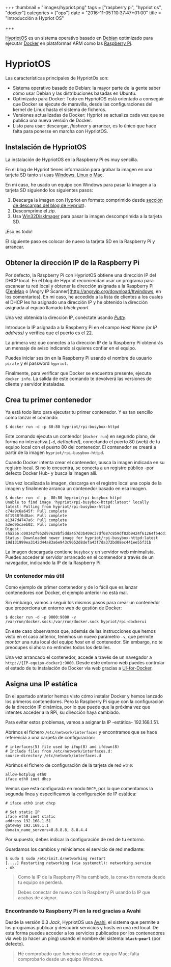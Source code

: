 +++
thumbnail = "images/hypriot.png"
tags = ["raspberry pi", "hypriot os", "docker"]
categories = ["ops"]
date = "2016-11-05T10:37:47+01:00"
title = "Introducción a Hypriot OS"

+++

[HypriotOS](http://blog.hypriot.com/about/#hypriotos:6083a88ee3411b0d17ce02d738f69d47) es un sistema operativo basado en [Debian](http://www.debian.org/) optimizado para ejecutar [Docker](http://www.docker.com/) en plataformas ARM como las [Raspberry Pi](https://www.raspberrypi.org/).

<!--more-->

# HypriotOS 

Las características principales de HypriotOs son:

*  Sistema operativo basado de Debian: la mayor parte de la gente saber cómo usar Debian y las distribuciones basadas en Ubuntu.
*  Optimizado para Docker: Todo en HypriotOS está orientado a conseguir que Docker se ejecute de maravilla, desde las configuraciones del kernel de Linux hasta el sistema de ficheros.
*  Versiones actualizadas de Docker: Hypriot se actualiza cada vez que se publica una nueva versión de Docker.
*  Listo para usar: descargar, *flashear* y arrancar, es lo único que hace falta para ponerse en marcha con HypriotOS.

## Instalación de HypriotOS

La instalación de HypriotOS en la Raspberry Pi es muy sencilla.

En el blog de Hypriot tienes información para grabar la imagen en una tarjeta SD tanto si usas [Windows, Linux o Mac](http://blog.hypriot.com/getting-started-with-docker-on-your-arm-device/).

En mi caso, he usado un equipo con Windows para pasar la imagen a la tarjeta SD siguiendo los siguientes pasos:

1. Descarga la imagen con Hypriot en formato comprimido desde [sección de descargas del blog de Hypriot](http://blog.hypriot.com/downloads/)).
2. Descomprime el *zip*.
3. Usa [Win32DiskImager](http://sourceforge.net/projects/win32diskimager/) para pasar la imagen descomprimida a la tarjeta SD.

¡Eso es todo!

El siguiente paso es colocar de nuevo la tarjeta SD en la Raspberry Pi y arrancar.

## Obtener la dirección IP de la Raspberry Pi

Por defecto, la Raspberry Pi con HypriotOS obtiene una dirección IP del DHCP local. En el blog de Hypriot recomiendan usar un programa para escanear tu red local y obtener la dirección asignada a la Raspberry Pi ([ZenMap](http://sourceforge.net/projects/nmap.mirror/?source=typ_redirect) o [Angry IP Scanner](http://angryip.org/download/#windows, en los comentarios). En mi caso, he accedido a la lista de clientes a los cuales el DHCP les ha asignado una dirección IP y he obtenido la dirección asignada al equipo llamado *black-pearl*.

Una vez obtenida la dirección IP, conéctate usando [*Putty*](http://the.earth.li/~sgtatham/putty/latest/x86/putty.exe).

Introduce la IP asignada a la Raspberry Pi en el campo *Host Name (or IP address)* y verifica que el puerto es el 22.

La primera vez que conectes a la dirección IP de la Raspberry Pi obtendrás un mensaje de aviso indicando si quieres confiar en el equipo.

Puedes iniciar sesión en la Raspberry Pi usando el nombre de usuario `pirate` y el password  `hypriot`.

Finalmente, para verificar que Docker se encuentra presente, ejecuta `docker info`. La salida de este comando te devolverá las versiones de cliente y servidor instaladas.

## Crea tu primer contenedor

Ya está todo listo para ejecutar tu primer contenedor. Y es tan sencillo como lanzar el comando:

```
$ docker run -d -p 80:80 hypriot/rpi-busybox-httpd
```

Este comando ejecuta un contendor (`docker run`) en segundo plano, de forma no interactiva (`-d`, *dettached*), conectando el puerto 80 (web) de tu equipo local con el puerto 80 del contenedor. El contenedor se creará a partir de la imagen `hypriot/rpi-busybox-httpd`.

Cuando Docker intenta crear el contenedor, busca la imagen indicada en su registro local. Si no lo encuentra, se conecta a un registro público -por defecto Docker Hub- y busca la imagen allí.

Una vez localizada la imagen, descarga en el registro local una copia de la imagen y finalmente arranca un contenedor basado en esa imagen.

```
$ docker run -d -p  80:80 hypriot/rpi-busybox-httpd
Unable to find image 'hypriot/rpi-busybox-httpd:latest' locally
latest: Pulling from hypriot/rpi-busybox-httpd
c74a9c6a645f: Pull complete
6f1938f6d8ae: Pull complete
e1347d4747a6: Pull complete
a3ed95caeb02: Pull complete
Digest: sha256:c00342f952d97628bf5dda457d3b409c37df687c859df82b9424f61264f54cd1
Status: Downloaded newer image for hypriot/rpi-busybox-httpd:latest
19d131999ea3142d44a83a6e943c9052d8defa43f7da372bd08ec441ee55f31b
```

La imagen descargada contiene `busybox` y un servidor web minimalista. Puedes acceder al servidor arrancado en el contenedor a través de un navegador, indicando la IP de la Raspberry Pi.

### Un contenedor más útil

Como ejemplo de primer contenedor y de lo fácil que es lanzar contenedores con Docker, el ejemplo anterior no está mal. 

Sin embargo, vamos a seguir los mismos pasos para crear un contenedor que proporciona un entorno web de gestión de Docker:

```
$ docker run -d -p 9000:9000 -v /var/run/docker.sock:/var/run/docker.sock hypriot/rpi-dockerui
```

En este caso observamos que, además de las instrucciones que hemos visto en el caso anterior, tenemos un nuevo parámetro `-v`, que permite *montar* una ruta local del equipo *host* en el contenedor. Sin embargo, no te preocupes si ahora no entindes todos los detalles.

Una vez arrancado el contenedor, accede a través de un navegador a `http://{IP-equipo-docker}:9000`. Desde este entorno web puedes controlar el estado de tu instalación de Docker vía web gracias a [UI-for-Docker](https://github.com/kevana/ui-for-docker).

## Asigna una IP estática

En el apartado anterior hemos visto cómo instalar Docker y hemos lanzado los primeros contenedores. Pero la Raspberry Pi sigue con la configuración de la dirección IP dinámica, por lo que puede que la próxima vez que intentes acceder a la RPi, su dirección haya cambiado.

Para evitar estos problemas, vamos a asignar la IP -estática- 192.168.1.51.

Abrimos el fichero `/etc/network/interfaces` y encontramos que se hace referencia a una carpeta de configuración:

```config
# interfaces(5) file used by ifup(8) and ifdown(8)
# Include files from /etc/network/interfaces.d:
source-directory /etc/network/interfaces.d
```

Abrimos el fichero de configuración de la tarjeta de red `eth0`:

```config
allow-hotplug eth0
iface eth0 inet dhcp
```

Vemos que está configurada en modo `DHCP`, por lo que comentamos la segunda línea y especificamos la configuración de IP estática:

```config
# iface eth0 inet dhcp

# Set static IP 
iface eth0 inet static
address 192.168.1.51
gateway 192.168.1.1
domain_name_servers=8.8.8.8, 8.8.4.4
```

Por supuesto, debes indicar la configuración de red de tu entorno.

Guardamos los cambios y reiniciamos el servicio de red mediante:

```
$ sudo $ sudo /etc/init.d/networking restart
[....] Restarting networking (via systemctl): networking.service
. ok
```

>  Como la IP de la Raspberry Pi ha cambiado, la conexión remota desde tu equipo se perderá.
>
>  Debes conectar de nuevo con la Raspberry Pi usando la IP que acabas de asignar.

### Encontrando tu Raspberry Pi en la red gracias a Avahi

Desde la versión 0.3 *Jack*, HypriotOS usa [Avahi](https://en.wikipedia.org/wiki/Avahi_(software)), el sistema que permite a los programas publicar y descubrir servicios y hosts en una red local. De esta forma puedes acceder a los servicios publicados por los contenedores vía web (o hacer un ping) usando el nombre del sistema: **`black-pearl`** (por defecto).

>  He comprobado que funciona desde un equipo Mac; falta comprobarlo desde un equipo Windows.


